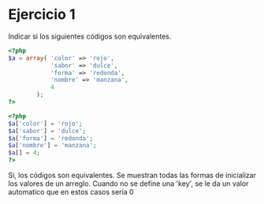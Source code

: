 # Ejercicio 1

Indicar si los siguientes códigos son equivalentes.

```php
<?php
$a = array( 'color' => 'rojo',
            'sabor' => 'dulce',
            'forma' => 'redonda',
            'nombre' => 'manzana',
            4
        );
?>

<?php
$a['color'] = 'rojo';
$a['sabor'] = 'dulce';
$a['forma'] = 'redonda';
$a['nombre'] = 'manzana';
$a[] = 4;
?>

```

Si, los códigos son equivalentes. Se muestran todas las formas de inicializar los valores de un arreglo.
Cuando no se define una 'key', se le da un valor automatico que en estos casos sería 0